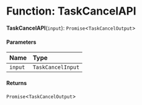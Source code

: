 # Function: TaskCancelAPI

**TaskCancelAPI**(`input`): `Promise`<`TaskCancelOutput`>

#### Parameters

| Name | Type |
| :------ | :------ |
| `input` | `TaskCancelInput` |

#### Returns

`Promise`<`TaskCancelOutput`>
